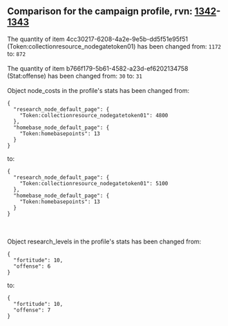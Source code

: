 ## Comparison for the campaign profile, rvn: [1342](https://github.com/PRO100KatYT/FortniteProfileRevisions/tree/main/profiles/campaign/1342%20campaign.json)-[1343](https://github.com/PRO100KatYT/FortniteProfileRevisions/tree/main/profiles/campaign/1343%20campaign.json)

The quantity of item 4cc30217-6208-4a2e-9e5b-dd5f51e95f51 (Token:collectionresource_nodegatetoken01) has been changed from: `1172` to: `872`
<br><br>
The quantity of item b766f179-5b61-4582-a23d-ef6202134758 (Stat:offense) has been changed from: `30` to: `31`
<br><br>
Object node_costs in the profile's stats has been changed from:

```
{
  "research_node_default_page": {
    "Token:collectionresource_nodegatetoken01": 4800
  },
  "homebase_node_default_page": {
    "Token:homebasepoints": 13
  }
}
```

to:

```
{
  "research_node_default_page": {
    "Token:collectionresource_nodegatetoken01": 5100
  },
  "homebase_node_default_page": {
    "Token:homebasepoints": 13
  }
}
```

<br><br>
Object research_levels in the profile's stats has been changed from:

```
{
  "fortitude": 10,
  "offense": 6
}
```

to:

```
{
  "fortitude": 10,
  "offense": 7
}
```

<br><br>
